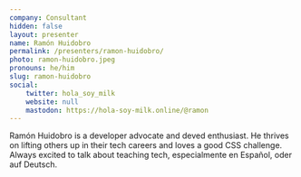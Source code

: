 ```yaml
---
company: Consultant
hidden: false
layout: presenter
name: Ramón Huidobro
permalink: /presenters/ramon-huidobro/
photo: ramon-huidobro.jpeg
pronouns: he/him
slug: ramon-huidobro
social:
    twitter: hola_soy_milk
    website: null
    mastodon: https://hola-soy-milk.online/@ramon
---
```


Ramón Huidobro is a developer advocate and deved enthusiast. He thrives on lifting others up in their tech careers and loves a good CSS challenge. Always excited to talk about teaching tech, especialmente en Español, oder auf Deutsch.
